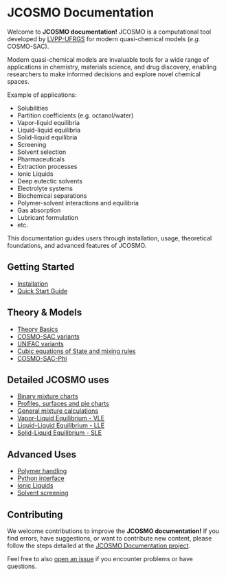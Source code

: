 # JCOSMO Documentation

Welcome to **JCOSMO documentation!** JCOSMO is a computational tool developed by [LVPP-UFRGS](https://ufrgs.br/lvpp/) for modern quasi-chemical models (*e.g.* COSMO-SAC).

Modern quasi-chemical models are invaluable tools for a wide range of applications in chemistry, materials science, and drug discovery, enabling researchers to make informed decisions and explore novel chemical spaces.

Example of applications:

- Solubilities
- Partition coefficients (e.g. octanol/water)
- Vapor-liquid equilibria
- Liquid-liquid equilibria
- Solid-liquid equilibria
- Screening
- Solvent selection
- Pharmaceuticals
- Extraction processes
- Ionic Liquids
- Deep eutectic solvents
- Electrolyte systems
- Biochemical separations
- Polymer-solvent interactions and equilibria
- Gas absorption
- Lubricant formulation
- etc.

This documentation guides users through installation, usage, theoretical foundations, and advanced features of JCOSMO.

## Getting Started
- [Installation](installation.md)
- [Quick Start Guide](quickstart.md)

## Theory & Models

- [Theory Basics](basics.md)
- [COSMO-SAC variants](cosmo-sac.md)
- [UNIFAC variants](unifac.md)
- [Cubic equations of State and mixing rules](cubic.md)
- [COSMO-SAC-Phi](csp.md)

## Detailed JCOSMO uses

- [Binary mixture charts](binary.md)
- [Profiles, surfaces and pie charts](profiles.md)
- [General mixture calculations](mixture.md)
- [Vapor-Liquid Equilibrium - VLE](vle.md)
- [Liquid-Liquid Equilibrium - LLE](lle.md)
- [Solid-Liquid Equilibrium - SLE](sle.md)

## Advanced Uses

- [Polymer handling](polymer.md)
- [Python interface](python.md)
- [Ionic Liquids](ils.md)
- [Solvent screening](screening.md)

## Contributing

We welcome contributions to improve the **JCOSMO documentation!** If you find errors, have suggestions, or want to contribute new content, please follow the steps detailed at the [JCOSMO Documentation project](https://github.com/lvpp/jcosmo-docs).

Feel free to also [open an issue](https://github.com/lvpp/jcosmo-docs/issues) if you encounter problems or have questions.
